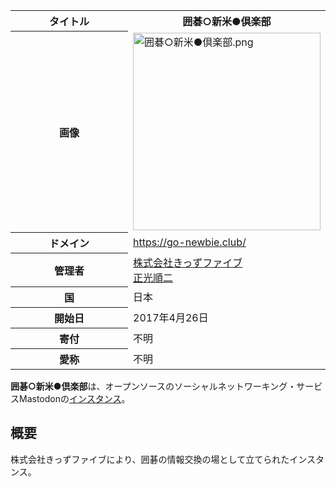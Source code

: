 <div>

<table>
<colgroup>
<col style="width: 50%" />
<col style="width: 50%" />
</colgroup>
<tbody>
<tr class="header">
<th>タイトル</th>
<th>囲碁○新米●倶楽部</th>
</tr>

<tr class="odd">
<th>画像</th>
<td><a href="/%E3%83%95%E3%82%A1%E3%82%A4%E3%83%AB:%E5%9B%B2%E7%A2%81%E2%97%8B%E6%96%B0%E7%B1%B3%E2%97%8F%E5%80%B6%E6%A5%BD%E9%83%A8.png"><img src="/images/thumb/0/0c/%E5%9B%B2%E7%A2%81%E2%97%8B%E6%96%B0%E7%B1%B3%E2%97%8F%E5%80%B6%E6%A5%BD%E9%83%A8.png/300px-%E5%9B%B2%E7%A2%81%E2%97%8B%E6%96%B0%E7%B1%B3%E2%97%8F%E5%80%B6%E6%A5%BD%E9%83%A8.png" srcset="/images/thumb/0/0c/%E5%9B%B2%E7%A2%81%E2%97%8B%E6%96%B0%E7%B1%B3%E2%97%8F%E5%80%B6%E6%A5%BD%E9%83%A8.png/450px-%E5%9B%B2%E7%A2%81%E2%97%8B%E6%96%B0%E7%B1%B3%E2%97%8F%E5%80%B6%E6%A5%BD%E9%83%A8.png 1.5x, /images/0/0c/%E5%9B%B2%E7%A2%81%E2%97%8B%E6%96%B0%E7%B1%B3%E2%97%8F%E5%80%B6%E6%A5%BD%E9%83%A8.png 2x" width="300" height="316" alt="囲碁○新米●倶楽部.png" /></a></td>
</tr>
<tr class="even">
<th scope="row">ドメイン</th>
<td><a href="https://go-newbie.club/" rel="nofollow">https://go-newbie.club/</a></td>
</tr>
<tr class="odd">
<th scope="row">管理者</th>
<td><a href="http://go-w.jp/" rel="nofollow">株式会社きっずファイブ</a><br />
<a href="https://go-newbie.club/@igokyoto" rel="nofollow">正光順二</a></td>
</tr>
<tr class="even">
<th scope="row">国</th>
<td>日本</td>
</tr>
<tr class="odd">
<th scope="row">開始日</th>
<td>2017年4月26日</td>
</tr>
<tr class="even">
<th scope="row">寄付</th>
<td>不明</td>
</tr>
<tr class="odd">
<th scope="row">愛称</th>
<td>不明</td>
</tr>
</tbody>
</table>

**囲碁○新米●倶楽部**は、オープンソースのソーシャルネットワーキング・サービスMastodonの[インスタンス](/%E3%82%A4%E3%83%B3%E3%82%B9%E3%82%BF%E3%83%B3%E3%82%B9 "インスタンス")。

## 概要

株式会社きっずファイブにより、囲碁の情報交換の場として立てられたインスタンス。

</div>
